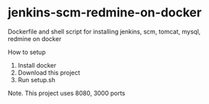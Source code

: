 # jenkins-scm-redmine-on-docker
Dockerfile and shell script for installing jenkins, scm, tomcat, mysql, redmine on docker

How to setup
1. Install docker 
2. Download this project
2. Run setup.sh

Note. This project uses 8080, 3000 ports
